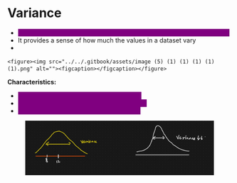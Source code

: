 # Variance

* <mark style="color:purple;background-color:purple;">**Measures the average squared deviation of each value from the mean**</mark>
* It provides a sense of how much the values in a dataset vary
*

    <figure><img src="../../.gitbook/assets/image (5) (1) (1) (1) (1) (1).png" alt=""><figcaption></figcaption></figure>

**Characteristics:**

* <mark style="color:purple;background-color:purple;">**Provides a precise measure of variability**</mark>
* <mark style="color:purple;background-color:purple;">**Units are squared of the original data units**</mark>
* <mark style="color:purple;background-color:purple;">**More sensitive to outliers than the range**</mark>



<figure><img src="../../.gitbook/assets/image (6) (1) (1) (1).png" alt=""><figcaption></figcaption></figure>
